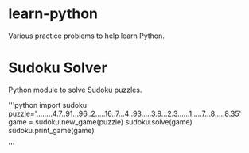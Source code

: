 # learn-python

Various practice problems to help learn Python.

# Sudoku Solver

Python module to solve Sudoku puzzles.

'''python
import sudoku
puzzle='........4.7..91...96..2.....16..7...4..93.....3.8...2.3......1.....7...8.....8.35'
game = sudoku.new_game(puzzle)
sudoku.solve(game)
sudoku.print_game(game)

'''